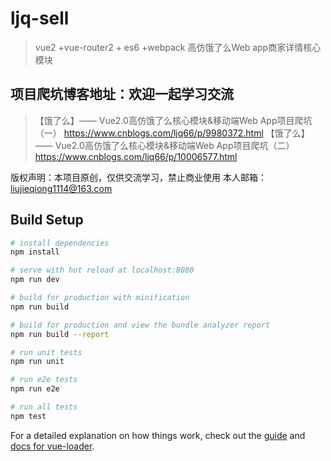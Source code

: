 # ljq-sell

> vue2 +vue-router2 + es6 +webpack 高仿饿了么Web app商家详情核心模块

## 项目爬坑博客地址：欢迎一起学习交流
> 【饿了么】—— Vue2.0高仿饿了么核心模块&移动端Web App项目爬坑（一）
   https://www.cnblogs.com/ljq66/p/9980372.html
  【饿了么】—— Vue2.0高仿饿了么核心模块&移动端Web App项目爬坑（二）
   https://www.cnblogs.com/ljq66/p/10006577.html


版权声明：本项目原创，仅供交流学习，禁止商业使用 本人邮箱：liujieqiong1114@163.com

## Build Setup

``` bash
# install dependencies
npm install

# serve with hot reload at localhost:8080
npm run dev

# build for production with minification
npm run build

# build for production and view the bundle analyzer report
npm run build --report

# run unit tests
npm run unit

# run e2e tests
npm run e2e

# run all tests
npm test
```

For a detailed explanation on how things work, check out the [guide](http://vuejs-templates.github.io/webpack/) and [docs for vue-loader](http://vuejs.github.io/vue-loader).
